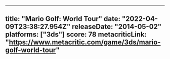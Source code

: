 
---
title: "Mario Golf: World Tour"
date: "2022-04-09T23:38:27.954Z"
releaseDate: "2014-05-02"
platforms: ["3ds"]
score: 78
metacriticLink: "https://www.metacritic.com/game/3ds/mario-golf-world-tour"
---

